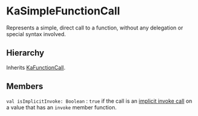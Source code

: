 # KaSimpleFunctionCall

Represents a simple, direct call to a function, without any delegation or special syntax involved.

## Hierarchy

Inherits [KaFunctionCall](KaFunctionCall.md).

## Members

`val isImplicitInvoke: Boolean`
: `true` if the call is an [implicit invoke call](https://kotlinlang.org/docs/operator-overloading.html#invoke-operator)
on a value that has an `invoke` member function.